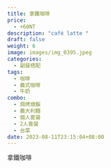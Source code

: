 ```yaml
---
title: 拿鐵咖啡
price:
  - +60NT
description: "café latte "
draft: false
weight: 6
image: images/img_0395.jpeg
categories:
  - 副餐搭配
tags:
  - 咖啡
  - 義式咖啡
  - 牛奶
combo:
  - 焗烤燉飯
  - 義大利麵
  - 個人套餐
  - 2人套餐
  - 台菜  
date: 2023-08-11T23:15:04+08:00
---
```


 拿鐵咖啡
